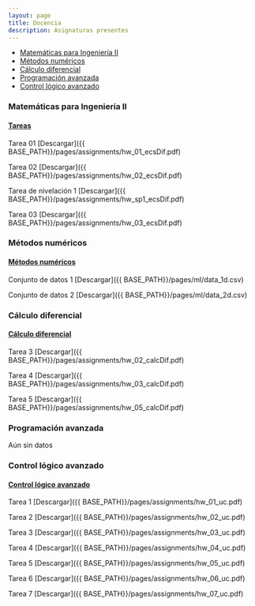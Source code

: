 ```yaml
---
layout: page
title: Docencia
description: Asignaturas presentes
---
```


<div class="navbar">
    <div class="navbar-inner">
        <ul class="nav">
            <li><a href="#matIng2">Matemáticas para Ingeniería II</a></li>
            <li><a href="#metnum">Métodos numéricos</a></li>
            <li><a href="#calcdif">Cálculo diferencial</a></li>
            <li><a href="#progav">Programación avanzada</a></li>
            <li><a href="#ctrllog">Control lógico avanzado</a></li>
        </ul>
    </div>
</div>

### <a name="matIng2"></a>Matemáticas para Ingeniería II

#### <u>Tareas</u>
Tarea 01
[Descargar]({{ BASE_PATH}}/pages/assignments/hw_01_ecsDif.pdf)

Tarea 02
[Descargar]({{ BASE_PATH}}/pages/assignments/hw_02_ecsDif.pdf)

Tarea de nivelación 1
[Descargar]({{ BASE_PATH}}/pages/assignments/hw_sp1_ecsDif.pdf)

Tarea 03
[Descargar]({{ BASE_PATH}}/pages/assignments/hw_03_ecsDif.pdf)

### <a name="metnum"></a>Métodos numéricos

#### <u>Métodos numéricos</u>
Conjunto de datos 1
[Descargar]({{ BASE_PATH}}/pages/ml/data_1d.csv)

Conjunto de datos 2
[Descargar]({{ BASE_PATH}}/pages/ml/data_2d.csv)


### <a name="calcdif"></a>Cálculo diferencial

#### <u>Cálculo diferencial</u>
Tarea 3
[Descargar]({{ BASE_PATH}}/pages/assignments/hw_02_calcDif.pdf)

Tarea 4
[Descargar]({{ BASE_PATH}}/pages/assignments/hw_03_calcDif.pdf)

Tarea 5
[Descargar]({{ BASE_PATH}}/pages/assignments/hw_05_calcDif.pdf)


### <a name="progav"></a>Programación avanzada
Aún sin datos


### <a name="ctrllog"></a>Control lógico avanzado

#### <u>Control lógico avanzado</u>
Tarea 1
[Descargar]({{ BASE_PATH}}/pages/assignments/hw_01_uc.pdf)

Tarea 2
[Descargar]({{ BASE_PATH}}/pages/assignments/hw_02_uc.pdf)

Tarea 3
[Descargar]({{ BASE_PATH}}/pages/assignments/hw_03_uc.pdf)

Tarea 4
[Descargar]({{ BASE_PATH}}/pages/assignments/hw_04_uc.pdf)

Tarea 5
[Descargar]({{ BASE_PATH}}/pages/assignments/hw_05_uc.pdf)

Tarea 6
[Descargar]({{ BASE_PATH}}/pages/assignments/hw_06_uc.pdf)

Tarea 7
[Descargar]({{ BASE_PATH}}/pages/assignments/hw_07_uc.pdf)

<!-- Note: this is how to write a comment in HTML. Everything in here won't show up on your webpage.-->

<!--
To increase the size of the title, use fewer # in front of the paper title.
To decrease the size of the title, use more #. 
To remove the italics, remove the * before and after the description
To remove the underline from the title, remove the <u> tags (<u> and </u>)
-->
